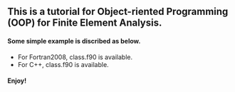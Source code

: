 ## This is a tutorial for Object-riented Programming (OOP) for Finite Element Analysis.

#### Some simple example is discribed as below.

- For Fortran2008, class.f90 is available.
- For C++, class.f90 is available.


#### Enjoy!